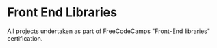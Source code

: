# Front End Libraries
All projects undertaken as part of FreeCodeCamps "Front-End libraries" certification.
